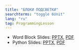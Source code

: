 ```yaml
---
title: "БЛОКИ ПОДСВЕТКИ"
searchterms: "toggle 6Unit"
lang: "ru"
tag: ProgrammingLesson
---
```

 <ul>
 <li class="ng-binding">Word Block Slides:
 <a href="ProgrammingLessons/LightBlocksRU.pptx">PPTX</a>,
 <a href="ProgrammingLessons/LightBlocksRU.pdf">PDF</a>
 </li>
 <li class="ng-binding">Python Slides:
 <a href="ProgrammingLessons/LightBlocksPyRU.pptx">PPTX</a>,
 <a href="ProgrammingLessons/LightBlocksPyRU.pdf">PDF</a>
 </li>
 </ul>
